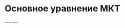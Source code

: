 # Основное уравнение МКТ

<script setup>
const variables_1 = [
    "pressure",
    "particle_concentration",
    "mass_of_particle",
    "avg_particle_velocity_squared"
];
const variables_2 = [
    "pressure",
    "particle_concentration",
    "avg_particle_kinetic_energy"
];
const variables_3 = [
    "pressure",
    "particle_concentration",
    "boltzmann_constant",
    "kelvin_temperature"
];
</script>

<Formula :variables="variables_1" content="p = \frac{1}{3}nm_0 \langle v^2 \rangle"/>
---
<Formula :variables="variables_2" content="p = \frac{2}{3}n \langle E_к \rangle"/>
---
<Formula :variables="variables_3" content="p = nkT"/>
